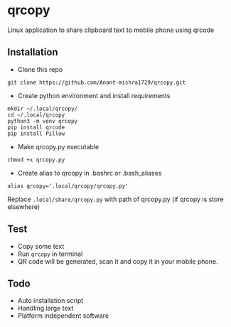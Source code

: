# qrcopy
Linux application to share clipboard text to mobile phone using qrcode

## Installation
* Clone this repo
``` 
git clone https://github.com/Anant-mishra1729/qrcopy.git 
```

* Create python environment and install requirements
```
mkdir ~/.local/qrcopy/
cd ~/.local/qrcopy
python3 -m venv qrcopy
pip install qrcode
pip install Pillow
```

* Make qrcopy.py executable
```
chmod +x qrcopy.py
```

* Create alias to qrcopy in .bashrc or .bash_aliases
```
alias qrcopy='.local/qrcopy/qrcopy.py'
```
Replace ```.local/share/qrcopy.py``` with path of qrcopy.py (if qrcopy is store elsewhere)

## Test
* Copy some text
* Run ```qrcopy``` in terminal 
* QR code will be generated, scan it and copy it in your mobile phone.

## Todo
* Auto installation script
* Handling large text
* Platform independent software
